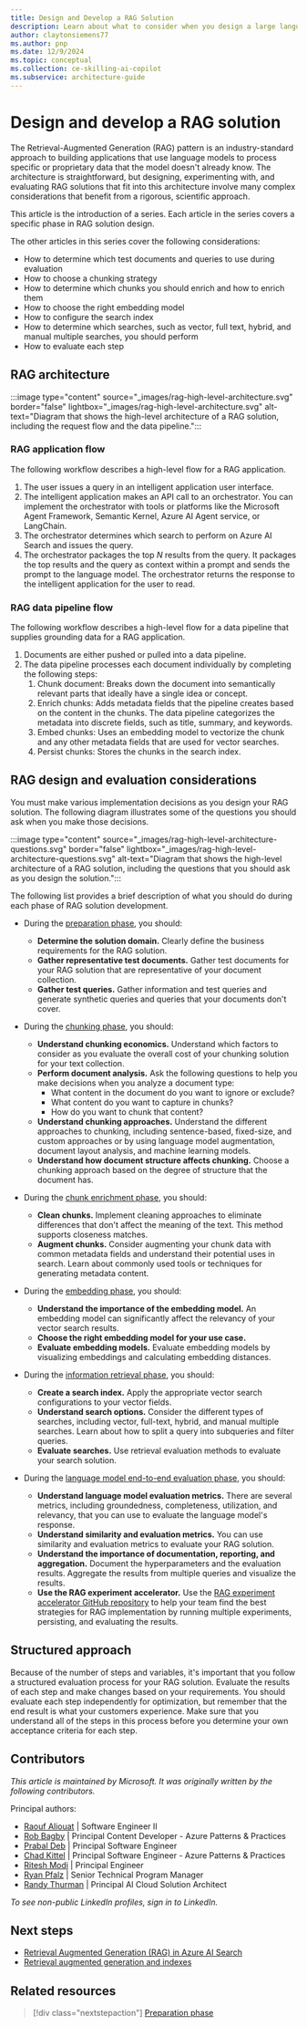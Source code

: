 ```yaml
---
title: Design and Develop a RAG Solution
description: Learn about what to consider when you design a large language model RAG solution, including each step of the development process and how to evaluate those steps.
author: claytonsiemens77
ms.author: pnp
ms.date: 12/9/2024
ms.topic: conceptual
ms.collection: ce-skilling-ai-copilot  
ms.subservice: architecture-guide
---
```


# Design and develop a RAG solution

The Retrieval-Augmented Generation (RAG) pattern is an industry-standard approach to building applications that use language models to process specific or proprietary data that the model doesn't already know. The architecture is straightforward, but designing, experimenting with, and evaluating RAG solutions that fit into this architecture involve many complex considerations that benefit from a rigorous, scientific approach.

This article is the introduction of a series. Each article in the series covers a specific phase in RAG solution design.

The other articles in this series cover the following considerations:

- How to determine which test documents and queries to use during evaluation
- How to choose a chunking strategy
- How to determine which chunks you should enrich and how to enrich them
- How to choose the right embedding model
- How to configure the search index
- How to determine which searches, such as vector, full text, hybrid, and manual multiple searches, you should perform
- How to evaluate each step

## RAG architecture

:::image type="content" source="_images/rag-high-level-architecture.svg" border="false" lightbox="_images/rag-high-level-architecture.svg" alt-text="Diagram that shows the high-level architecture of a RAG solution, including the request flow and the data pipeline.":::

### RAG application flow

The following workflow describes a high-level flow for a RAG application.

1. The user issues a query in an intelligent application user interface.
1. The intelligent application makes an API call to an orchestrator. You can implement the orchestrator with tools or platforms like the Microsoft Agent Framework, Semantic Kernel, Azure AI Agent service, or LangChain.
1. The orchestrator determines which search to perform on Azure AI Search and issues the query.
1. The orchestrator packages the top *N* results from the query. It packages the top results and the query as context within a prompt and sends the prompt to the language model. The orchestrator returns the response to the intelligent application for the user to read.

### RAG data pipeline flow

The following workflow describes a high-level flow for a data pipeline that supplies grounding data for a RAG application.

1. Documents are either pushed or pulled into a data pipeline.
1. The data pipeline processes each document individually by completing the following steps:
   1. Chunk document: Breaks down the document into semantically relevant parts that ideally have a single idea or concept.
   1. Enrich chunks: Adds metadata fields that the pipeline creates based on the content in the chunks. The data pipeline categorizes the metadata into discrete fields, such as title, summary, and keywords.
   1. Embed chunks: Uses an embedding model to vectorize the chunk and any other metadata fields that are used for vector searches.
   1. Persist chunks: Stores the chunks in the search index.

## RAG design and evaluation considerations

You must make various implementation decisions as you design your RAG solution. The following diagram illustrates some of the questions you should ask when you make those decisions.

:::image type="content" source="_images/rag-high-level-architecture-questions.svg" border="false" lightbox="_images/rag-high-level-architecture-questions.svg" alt-text="Diagram that shows the high-level architecture of a RAG solution, including the questions that you should ask as you design the solution.":::

The following list provides a brief description of what you should do during each phase of RAG solution development.

- During the [preparation phase](./rag-preparation-phase.md), you should:

  - **Determine the solution domain.** Clearly define the business requirements for the RAG solution.
  - **Gather representative test documents.** Gather test documents for your RAG solution that are representative of your document collection.
  - **Gather test queries.** Gather information and test queries and generate synthetic queries and queries that your documents don't cover.

- During the [chunking phase](./rag-chunking-phase.md), you should:

  - **Understand chunking economics.** Understand which factors to consider as you evaluate the overall cost of your chunking solution for your text collection.
  - **Perform document analysis.** Ask the following questions to help you make decisions when you analyze a document type:
    - What content in the document do you want to ignore or exclude?
    - What content do you want to capture in chunks?
    - How do you want to chunk that content?
  - **Understand chunking approaches.** Understand the different approaches to chunking, including sentence-based, fixed-size, and custom approaches or by using language model augmentation, document layout analysis, and machine learning models.
  - **Understand how document structure affects chunking.** Choose a chunking approach based on the degree of structure that the document has.

- During the [chunk enrichment phase](./rag-enrichment-phase.md), you should:

  - **Clean chunks.** Implement cleaning approaches to eliminate differences that don't affect the meaning of the text. This method supports closeness matches.
  - **Augment chunks.** Consider augmenting your chunk data with common metadata fields and understand their potential uses in search. Learn about commonly used tools or techniques for generating metadata content.

- During the [embedding phase](./rag-generate-embeddings.md), you should:

  - **Understand the importance of the embedding model.** An embedding model can significantly affect the relevancy of your vector search results.
  - **Choose the right embedding model for your use case.**
  - **Evaluate embedding models.** Evaluate embedding models by visualizing embeddings and calculating embedding distances.

- During the [information retrieval phase](./rag-information-retrieval.md), you should:

  - **Create a search index.** Apply the appropriate vector search configurations to your vector fields.
  - **Understand search options.** Consider the different types of searches, including vector, full-text, hybrid, and manual multiple searches. Learn about how to split a query into subqueries and filter queries.
  - **Evaluate searches.** Use retrieval evaluation methods to evaluate your search solution.

- During the [language model end-to-end evaluation phase](./rag-llm-evaluation-phase.md), you should:

  - **Understand language model evaluation metrics.** There are several metrics, including groundedness, completeness, utilization, and relevancy, that you can use to evaluate the language model's response.
  - **Understand similarity and evaluation metrics.** You can use similarity and evaluation metrics to evaluate your RAG solution.
  - **Understand the importance of documentation, reporting, and aggregation.** Document the hyperparameters and the evaluation results. Aggregate the results from multiple queries and visualize the results.
  - **Use the RAG experiment accelerator.** Use the [RAG experiment accelerator GitHub repository](https://github.com/microsoft/rag-experiment-accelerator) to help your team find the best strategies for RAG implementation by running multiple experiments, persisting, and evaluating the results.

## Structured approach

Because of the number of steps and variables, it's important that you follow a structured evaluation process for your RAG solution. Evaluate the results of each step and make changes based on your requirements. You should evaluate each step independently for optimization, but remember that the end result is what your customers experience. Make sure that you understand all of the steps in this process before you determine your own acceptance criteria for each step.

## Contributors

*This article is maintained by Microsoft. It was originally written by the following contributors.*

Principal authors:

- [Raouf Aliouat](https://www.linkedin.com/in/raouf-aliouat/) | Software Engineer II
- [Rob Bagby](https://www.linkedin.com/in/robbagby/) | Principal Content Developer - Azure Patterns & Practices
- [Prabal Deb](https://www.linkedin.com/in/prabaldeb/) | Principal Software Engineer
- [Chad Kittel](https://www.linkedin.com/in/chadkittel/) | Principal Software Engineer - Azure Patterns & Practices
- [Ritesh Modi](https://www.linkedin.com/in/ritesh-modi/) | Principal Engineer
- [Ryan Pfalz](https://www.linkedin.com/in/ryanpfalz/) | Senior Technical Program Manager
- [Randy Thurman](https://www.linkedin.com/in/randy-thurman-2917549/) | Principal AI Cloud Solution Architect

*To see non-public LinkedIn profiles, sign in to LinkedIn.*

## Next steps

- [Retrieval Augmented Generation (RAG) in Azure AI Search](/azure/search/retrieval-augmented-generation-overview)
- [Retrieval augmented generation and indexes](/azure/ai-foundry/concepts/retrieval-augmented-generation)

## Related resources

> [!div class="nextstepaction"]
> [Preparation phase](./rag-preparation-phase.md)
